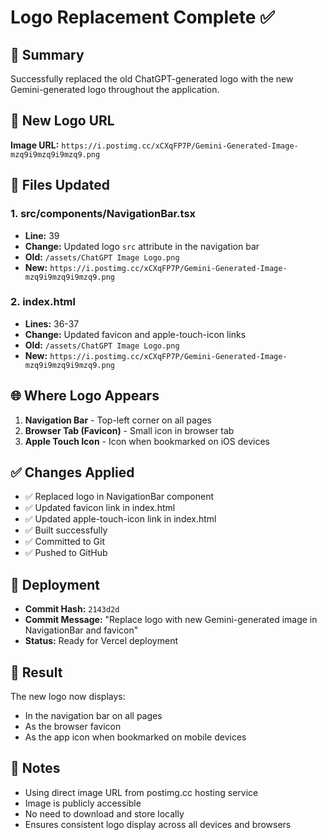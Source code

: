 # Logo Replacement Complete ✅

## 📝 Summary

Successfully replaced the old ChatGPT-generated logo with the new Gemini-generated logo throughout the application.

## 🎨 New Logo URL

**Image URL:** `https://i.postimg.cc/xCXqFP7P/Gemini-Generated-Image-mzq9i9mzq9i9mzq9.png`

## 📁 Files Updated

### 1. **src/components/NavigationBar.tsx**
- **Line:** 39
- **Change:** Updated logo `src` attribute in the navigation bar
- **Old:** `/assets/ChatGPT Image Logo.png`
- **New:** `https://i.postimg.cc/xCXqFP7P/Gemini-Generated-Image-mzq9i9mzq9i9mzq9.png`

### 2. **index.html**
- **Lines:** 36-37
- **Change:** Updated favicon and apple-touch-icon links
- **Old:** `/assets/ChatGPT Image Logo.png`
- **New:** `https://i.postimg.cc/xCXqFP7P/Gemini-Generated-Image-mzq9i9mzq9i9mzq9.png`

## 🌐 Where Logo Appears

1. **Navigation Bar** - Top-left corner on all pages
2. **Browser Tab (Favicon)** - Small icon in browser tab
3. **Apple Touch Icon** - Icon when bookmarked on iOS devices

## ✅ Changes Applied

- ✅ Replaced logo in NavigationBar component
- ✅ Updated favicon link in index.html
- ✅ Updated apple-touch-icon link in index.html
- ✅ Built successfully
- ✅ Committed to Git
- ✅ Pushed to GitHub

## 🚀 Deployment

- **Commit Hash:** `2143d2d`
- **Commit Message:** "Replace logo with new Gemini-generated image in NavigationBar and favicon"
- **Status:** Ready for Vercel deployment

## 🎯 Result

The new logo now displays:
- In the navigation bar on all pages
- As the browser favicon
- As the app icon when bookmarked on mobile devices

## 📝 Notes

- Using direct image URL from postimg.cc hosting service
- Image is publicly accessible
- No need to download and store locally
- Ensures consistent logo display across all devices and browsers
